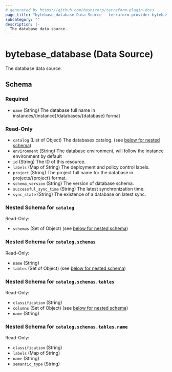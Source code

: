 ```yaml
---
# generated by https://github.com/hashicorp/terraform-plugin-docs
page_title: "bytebase_database Data Source - terraform-provider-bytebase"
subcategory: ""
description: |-
  The database data source.
---
```


# bytebase_database (Data Source)

The database data source.



<!-- schema generated by tfplugindocs -->
## Schema

### Required

- `name` (String) The database full name in instances/{instance}/databases/{database} format

### Read-Only

- `catalog` (List of Object) The databases catalog. (see [below for nested schema](#nestedatt--catalog))
- `environment` (String) The database environment, will follow the instance environment by default
- `id` (String) The ID of this resource.
- `labels` (Map of String) The deployment and policy control labels.
- `project` (String) The project full name for the database in projects/{project} format.
- `schema_version` (String) The version of database schema.
- `successful_sync_time` (String) The latest synchronization time.
- `sync_state` (String) The existence of a database on latest sync.

<a id="nestedatt--catalog"></a>
### Nested Schema for `catalog`

Read-Only:

- `schemas` (Set of Object) (see [below for nested schema](#nestedobjatt--catalog--schemas))

<a id="nestedobjatt--catalog--schemas"></a>
### Nested Schema for `catalog.schemas`

Read-Only:

- `name` (String)
- `tables` (Set of Object) (see [below for nested schema](#nestedobjatt--catalog--schemas--tables))

<a id="nestedobjatt--catalog--schemas--tables"></a>
### Nested Schema for `catalog.schemas.tables`

Read-Only:

- `classification` (String)
- `columns` (Set of Object) (see [below for nested schema](#nestedobjatt--catalog--schemas--tables--columns))
- `name` (String)

<a id="nestedobjatt--catalog--schemas--tables--columns"></a>
### Nested Schema for `catalog.schemas.tables.name`

Read-Only:

- `classification` (String)
- `labels` (Map of String)
- `name` (String)
- `semantic_type` (String)



